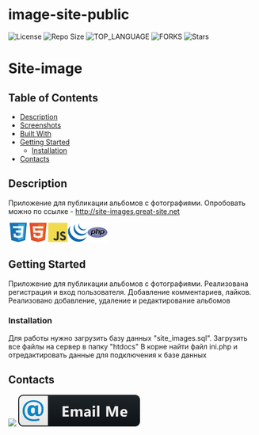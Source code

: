 # image-site-public
![License](https://img.shields.io/github/license/kol9di4/image-site-public.svg?style=for-the-badge) ![Repo Size](https://img.shields.io/github/languages/code-size/kol9di4/image-site-public.svg?style=for-the-badge) ![TOP_LANGUAGE](https://img.shields.io/github/languages/top/kol9di4/image-site-public.svg?style=for-the-badge) ![FORKS](https://img.shields.io/github/forks/kol9di4/image-site-public.svg?style=for-the-badge&social) ![Stars](https://img.shields.io/github/stars/kol9di4/image-site-public.svg?style=for-the-badge)
    
# Site-image

## Table of Contents

- [Description](#description)
- [Screenshots](#screenshots)
- [Built With](#built-with)
- [Getting Started](#getting-started)
  - [Installation](#installation)
- [Contacts](#contacts)

## Description

Приложение  для публикации альбомов с фотографиями. Опробовать можно по ссылке - http://site-images.great-site.net


<a href="https://developer.mozilla.org/en-US/docs/Web/CSS"><img src="https://raw.githubusercontent.com/devicons/devicon/master/icons/css3/css3-original.svg" height="40px" width="40px" /></a><a href="https://developer.mozilla.org/en-US/docs/Web/HTML"><img src="https://raw.githubusercontent.com/devicons/devicon/master/icons/html5/html5-original.svg" height="40px" width="40px" /></a><a href="https://developer.mozilla.org/en-US/docs/Web/JavaScript"><img src="https://raw.githubusercontent.com/devicons/devicon/master/icons/javascript/javascript-original.svg" height="40px" width="40px" /></a><a href="https://jquery.com/"><img src="https://raw.githubusercontent.com/devicons/devicon/master/icons/jquery/jquery-original.svg" height="40px" width="40px" /></a><a href="https://www.php.net/docs.php"><img src="https://raw.githubusercontent.com/devicons/devicon/master/icons/php/php-original.svg" height="40px" width="40px" /></a>

## Getting Started

Приложение для публикации альбомов с фотографиями. Реализована регистрация и вход пользователя. Добавление комментариев, лайков. Реализовано добавление, удаление и редактирование альбомов

### Installation

Для работы нужно загрузить базу данных "site_images.sql".
Загрузить все файлы на сервер в папку "htdocs"
В корне найти файл ini.php и отредактировать данные для подключения к базе данных


## Contacts

<a href="https://www.linkedin.com/in/"><img src="https://img.shields.io/badge/LinkedIn-0077B5?style=for-the-badge&logo=linkedin&logoColor=white" /></a>  <a href="mailto:kol9di4@gmail.com"><img src=https://raw.githubusercontent.com/johnturner4004/readme-generator/master/src/components/assets/images/email_me_button_icon_151852.svg /></a>

